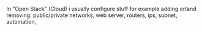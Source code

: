 In "Open Stack" (Cloud) i usually configure stuff for example adding or/and removing: public/private networks, web server, routers, ips, subnet, automation, 
